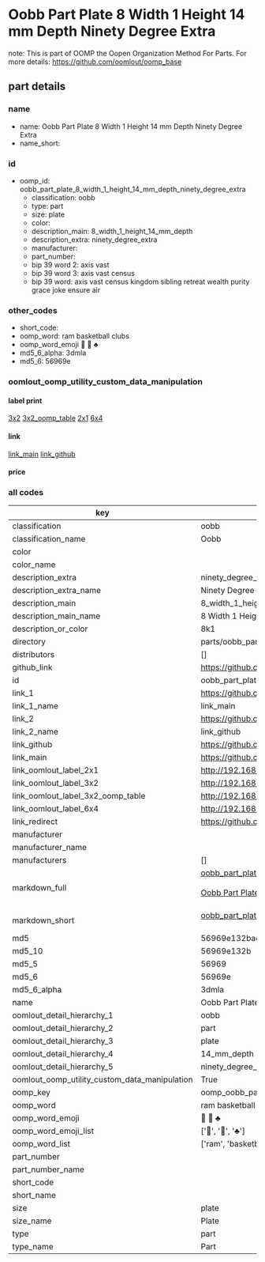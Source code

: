 # Oobb Part Plate 8 Width 1 Height 14 mm Depth Ninety Degree Extra  

note: This is part of OOMP the Oopen Organization Method For Parts. For more details: https://github.com/oomlout/oomp_base

##  part details
  







### name
* name: Oobb Part Plate 8 Width 1 Height 14 mm Depth Ninety Degree Extra
* name_short: 
### id
* oomp_id: oobb_part_plate_8_width_1_height_14_mm_depth_ninety_degree_extra
  * classification: oobb
  * type: part
  * size: plate
  * color: 
  * description_main: 8_width_1_height_14_mm_depth
  * description_extra: ninety_degree_extra
  * manufacturer: 
  * part_number: 
  * bip 39 word 2: axis vast
  * bip 39 word 3: axis vast census
  * bip 39 word: axis vast census kingdom sibling retreat wealth purity grace joke ensure air

### other_codes
* short_code: 
* oomp_word: ram basketball clubs
* oomp_word_emoji :ram: :basketball: :clubs:
* md5_6_alpha: 3dmla
* md5_6: 56969e






### oomlout_oomp_utility_custom_data_manipulation
#### label print
[3x2](http://192.168.1.245:1112/?label=oomp%203dmla)
[3x2_oomp_table](http://192.168.1.108:1112/?label=oomp%203dmla)
[2x1](http://192.168.1.242:1112/?label=oomp%203dmla)
[6x4](http://192.168.1.55:1112/?label=oomp%203dmla)    

#### link

[link_main](https://github.com/oomlout/oomlout_oomp_version_1_messy/tree/main/parts/oobb_part_plate_8_width_1_height_14_mm_depth_ninety_degree_extra) [link_github](https://github.com/oomlout/oomlout_oomp_version_1_messy/tree/main/parts/oobb_part_plate_8_width_1_height_14_mm_depth_ninety_degree_extra)                             

#### price







### all codes 
| key | value |  
| --- | --- |  
| classification | oobb |  
| classification_name | Oobb |  
| color |  |  
| color_name |  |  
| description_extra | ninety_degree_extra |  
| description_extra_name | Ninety Degree Extra |  
| description_main | 8_width_1_height_14_mm_depth |  
| description_main_name | 8 Width 1 Height 14 mm Depth |  
| description_or_color | 8k1 |  
| directory | parts/oobb_part_plate_8_width_1_height_14_mm_depth_ninety_degree_extra |  
| distributors | [] |  
| github_link | https://github.com/oomlout/oomlout_oomp_part_src/tree/main/parts/oobb_part_plate_8_width_1_height_14_mm_depth_ninety_degree_extra |  
| id | oobb_part_plate_8_width_1_height_14_mm_depth_ninety_degree_extra |  
| link_1 | https://github.com/oomlout/oomlout_oomp_version_1_messy/tree/main/parts/oobb_part_plate_8_width_1_height_14_mm_depth_ninety_degree_extra |  
| link_1_name | link_main |  
| link_2 | https://github.com/oomlout/oomlout_oomp_version_1_messy/tree/main/parts/oobb_part_plate_8_width_1_height_14_mm_depth_ninety_degree_extra |  
| link_2_name | link_github |  
| link_github | https://github.com/oomlout/oomlout_oomp_version_1_messy/tree/main/parts/oobb_part_plate_8_width_1_height_14_mm_depth_ninety_degree_extra |  
| link_main | https://github.com/oomlout/oomlout_oomp_version_1_messy/tree/main/parts/oobb_part_plate_8_width_1_height_14_mm_depth_ninety_degree_extra |  
| link_oomlout_label_2x1 | http://192.168.1.242:1112/?label=oomp%203dmla |  
| link_oomlout_label_3x2 | http://192.168.1.245:1112/?label=oomp%203dmla |  
| link_oomlout_label_3x2_oomp_table | http://192.168.1.108:1112/?label=oomp%203dmla |  
| link_oomlout_label_6x4 | http://192.168.1.55:1112/?label=oomp%203dmla |  
| link_redirect | https://github.com/oomlout/oomlout_oomp_version_1_messy/tree/main/parts/oobb_part_plate_8_width_1_height_14_mm_depth_ninety_degree_extra |  
| manufacturer |  |  
| manufacturer_name |  |  
| manufacturers | [] |  
| markdown_full | [oobb_part_plate_8_width_1_height_14_mm_depth_ninety_degree_extra](none)<br>[](none)<br>[Oobb Part Plate 8 Width 1 Height 14 Mm Depth Ninety Degree Extra](none)<br><br> |  
| markdown_short | [oobb_part_plate_8_width_1_height_14_mm_depth_ninety_degree_extra](none)<br><br> |  
| md5 | 56969e132bae5f06e063d7aa4abc6887 |  
| md5_10 | 56969e132b |  
| md5_5 | 56969 |  
| md5_6 | 56969e |  
| md5_6_alpha | 3dmla |  
| name | Oobb Part Plate 8 Width 1 Height 14 mm Depth Ninety Degree Extra |  
| oomlout_detail_hierarchy_1 | oobb |  
| oomlout_detail_hierarchy_2 | part |  
| oomlout_detail_hierarchy_3 | plate |  
| oomlout_detail_hierarchy_4 | 14_mm_depth |  
| oomlout_detail_hierarchy_5 | ninety_degree_extra |  
| oomlout_oomp_utility_custom_data_manipulation | True |  
| oomp_key | oomp_oobb_part_plate_8_width_1_height_14_mm_depth_ninety_degree_extra |  
| oomp_word | ram basketball clubs |  
| oomp_word_emoji | :ram: :basketball: :clubs: |  
| oomp_word_emoji_list | [':ram:', ':basketball:', ':clubs:'] |  
| oomp_word_list | ['ram', 'basketball', 'clubs'] |  
| part_number |  |  
| part_number_name |  |  
| short_code |  |  
| short_name |  |  
| size | plate |  
| size_name | Plate |  
| type | part |  
| type_name | Part |  
